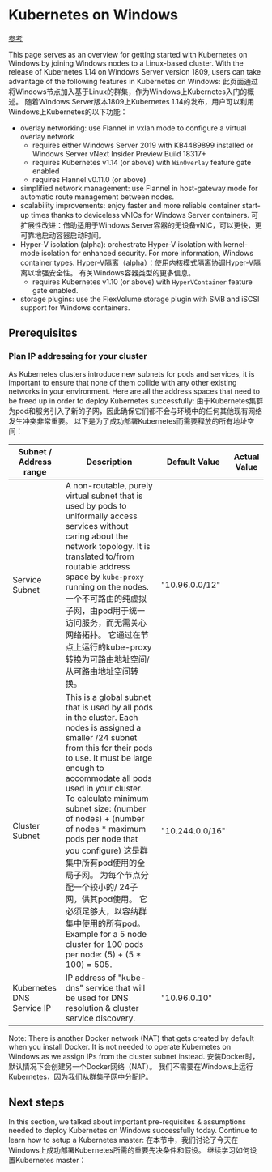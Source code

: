 # Kubernetes on Windows

[参考](https://docs.microsoft.com/en-us/virtualization/windowscontainers/kubernetes/getting-started-kubernetes-windows)

This page serves as an overview for getting started with Kubernetes on Windows by joining Windows nodes to a Linux-based cluster. With the release of Kubernetes 1.14 on Windows Server version 1809, users can take advantage of the following features in Kubernetes on Windows:  此页面通过将Windows节点加入基于Linux的群集，作为Windows上Kubernetes入门的概述。 随着Windows Server版本1809上Kubernetes 1.14的发布，用户可以利用Windows上Kubernetes的以下功能：

* overlay networking: use Flannel in vxlan mode to configure a virtual overlay network
	* requires either Windows Server 2019 with KB4489899 installed or Windows Server vNext Insider Preview Build 18317+
	* requires Kubernetes v1.14 (or above) with `WinOverlay` feature gate enabled
	* requires Flannel v0.11.0 (or above)
* simplified network management: use Flannel in host-gateway mode for automatic route management between nodes.
* scalability improvements: enjoy faster and more reliable container start-up times thanks to deviceless vNICs for Windows Server containers.  可扩展性改进：借助适用于Windows Server容器的无设备vNIC，可以更快，更可靠地启动容器启动时间。
* Hyper-V isolation (alpha): orchestrate Hyper-V isolation with kernel-mode isolation for enhanced security. For more information, Windows container types.  Hyper-V隔离（alpha）：使用内核模式隔离协调Hyper-V隔离以增强安全性。 有关Windows容器类型的更多信息。
	* requires Kubernetes v1.10 (or above) with `HyperVContainer` feature gate enabled.
* storage plugins: use the FlexVolume storage plugin with SMB and iSCSI support for Windows containers.

## Prerequisites

### Plan IP addressing for your cluster

As Kubernetes clusters introduce new subnets for pods and services, it is important to ensure that none of them collide with any other existing networks in your environment. Here are all the address spaces that need to be freed up in order to deploy Kubernetes successfully:  由于Kubernetes集群为pod和服务引入了新的子网，因此确保它们都不会与环境中的任何其他现有网络发生冲突非常重要。 以下是为了成功部署Kubernetes而需要释放的所有地址空间：

| Subnet / Address range | Description | Default Value | Actual Value |
| ---- | ---- | ---- | ---- |
| Service Subnet | A non-routable, purely virtual subnet that is used by pods to uniformally access services without caring about the network topology. It is translated to/from routable address space by `kube-proxy` running on the nodes.  一个不可路由的纯虚拟子网，由pod用于统一访问服务，而无需关心网络拓扑。 它通过在节点上运行的kube-proxy转换为可路由地址空间/从可路由地址空间转换。| "10.96.0.0/12" |      |
| Cluster Subnet | This is a global subnet that is used by all pods in the cluster. Each nodes is assigned a smaller /24 subnet from this for their pods to use. It must be large enough to accommodate all pods used in your cluster. To calculate minimum subnet size: (number of nodes) + (number of nodes * maximum pods per node that you configure)  这是群集中所有pod使用的全局子网。 为每个节点分配一个较小的/ 24子网，供其pod使用。 它必须足够大，以容纳群集中使用的所有pod。Example for a 5 node cluster for 100 pods per node: (5) + (5 * 100) = 505. | "10.244.0.0/16" |      |
| Kubernetes DNS Service IP | IP address of "kube-dns" service that will be used for DNS resolution & cluster service discovery. | "10.96.0.10" |      |

Note:
There is another Docker network (NAT) that gets created by default when you install Docker. It is not needed to operate Kubernetes on Windows as we assign IPs from the cluster subnet instead.  安装Docker时，默认情况下会创建另一个Docker网络（NAT）。 我们不需要在Windows上运行Kubernetes，因为我们从群集子网中分配IP。

## Next steps

In this section, we talked about important pre-requisites & assumptions needed to deploy Kubernetes on Windows successfully today. Continue to learn how to setup a Kubernetes master:  在本节中，我们讨论了今天在Windows上成功部署Kubernetes所需的重要先决条件和假设。 继续学习如何设置Kubernetes master：


